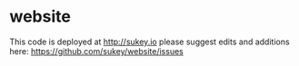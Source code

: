 website
=======

This code is deployed at http://sukey.io please suggest edits and additions here: https://github.com/sukey/website/issues